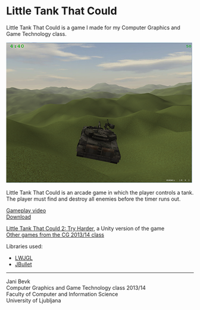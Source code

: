 Little Tank That Could
======================

Little Tank That Could is a game I made for my Computer Graphics and Game Technology class.

![Screenshot](screen.png)

Little Tank That Could is an arcade game in which the player controls a tank. The player must find and destroy all enemies before the timer runs out.

[Gameplay video](http://www.youtube.com/watch?v=b9BjdQYTVa8)    
[Download](https://bitbucket.org/zero-slo/little-tank-that-could/downloads/Little%20Tank%20That%20Could%20v1.0.1%20Redist.zip)   

[Little Tank That Could 2: Try Harder](https://bitbucket.org/zero-slo/little-tank-that-could-2-try-harder), a Unity version of the game     
[Other games from the CG 2013/14 class](https://www.youtube.com/watch?v=NTk769wBu9Q)       

Libraries used:   
+ [LWJGL](http://lwjgl.org/)      
+ [JBullet](http://jbullet.advel.cz/)     

***
Jani Bevk   
Computer Graphics and Game Technology class 2013/14   
Faculty of Computer and Information Science   
University of Ljubljana